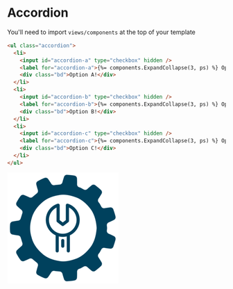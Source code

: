 # Accordion

You'll need to import `views/components` at the top of your template

```html
<ul class="accordion">
  <li>
    <input id="accordion-a" type="checkbox" hidden />
    <label for="accordion-a">{%= components.ExpandCollapse(3, ps) %} Option A</label>
    <div class="bd">Option A!</div>
  </li>
  <li>
    <input id="accordion-b" type="checkbox" hidden />
    <label for="accordion-b">{%= components.ExpandCollapse(3, ps) %} Option B</label>
    <div class="bd">Option B!</div>
  </li>
  <li>
    <input id="accordion-c" type="checkbox" hidden />
    <label for="accordion-c">{%= components.ExpandCollapse(3, ps) %} Option C</label>
    <div class="bd">Option C!</div>
  </li>
</ul>
```

![logo](../../assets/logo.png "Temporary logo")
